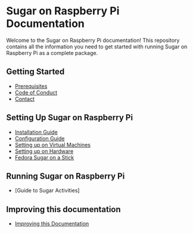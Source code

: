 # Sugar on Raspberry Pi Documentation

Welcome to the Sugar on Raspberry Pi documentation! 
This repository contains all the information you need to get started with running Sugar on Raspberry Pi as a complete package.

## Getting Started
- [Prerequisites](src/prerequisite.md)
- [Code of Conduct](https://github.com/sugarlabs/sugar-docs/blob/master/src/CODE_OF_CONDUCT.md)
- [Contact](https://github.com/sugarlabs/sugar-docs/blob/master/src/contact.md)

## Setting Up Sugar on Raspberry Pi
- [Installation Guide](src/installation.md)
- [Configuration Guide](src/configuration.md)
- [Setting up on Virtual Machines](src/virtual-machine.md)
- [Setting up on Hardware](src/hardware.md)
- [Fedora Sugar on a Stick](src/rpi-soas.md)

## Running Sugar on Raspberry Pi
- [Guide to Sugar Activities]

## Improving this documentation
- [Improving this Documentation](src/docs.md)




